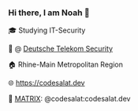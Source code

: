 ### Hi there, I am Noah 👋
🎓 Studying IT-Security

💼 @ [Deutsche Telekom Security](https://www.t-systems.com/us/en/security)

🏠 Rhine-Main Metropolitan Region

🌐 https://codesalat.dev

📨 [MATRIX](https://matrix.org): @codesalat:codesalat.dev

<!--
**codesalatdev/codesalatdev** is a ✨ _special_ ✨ repository because its `README.md` (this file) appears on your GitHub profile.

Here are some ideas to get you started:

- 🔭 I’m currently working on ...
- 🌱 I’m currently learning ...
- 👯 I’m looking to collaborate on ...
- 🤔 I’m looking for help with ...
- 💬 Ask me about ...
- 📫 How to reach me: ...
- 😄 Pronouns: ...
- ⚡ Fun fact: ...
-->
